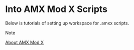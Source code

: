 # Into AMX Mod X Scripts
Below is tutorials of setting up workspace for .amxx scripts.

> [!NOTE]
> [About AMX Mod X](https://www.amxmodx.org/about.php)
